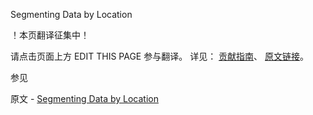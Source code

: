  Segmenting Data by Location

 ！本页翻译征集中！

请点击页面上方 EDIT THIS PAGE 参与翻译。
详见：
[贡献指南]( https://github.com/JinMuInfo/MongoDB-Manual-zh/blob/master/CONTRIBUTING.md )、
[原文链接](  https://docs.mongodb.com/manual/tutorial/sharding-segmenting-data-by-location/  )。

 参见

原文 - [Segmenting Data by Location]( https://docs.mongodb.com/manual/tutorial/sharding-segmenting-data-by-location/ )

